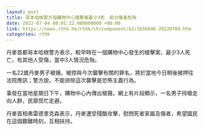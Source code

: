 ```yaml
---
layout: post
title: 哥本哈根警方指購物中心槍擊案最少3死　部分傷者危殆
date: 2022-07-04 08:01:22.000000000 +08:00
link: https://news.rthk.hk/rthk/ch/component/k2/1656046-20220704.htm
categories: rthk
---
```


丹麥首都哥本哈根警方表示，較早時在一個購物中心發生的槍擊案，最少3人死亡，有其他人受傷，當中3人情況危殆。

一名22歲丹麥男子被捕，被控與今次襲擊有關的罪名，將於當地今日稍後被押往法院應訊；警方說，不能排除這次襲擊是恐怖主義行為。

事發在當地星期日下午，購物中心內傳出槍聲。網上有片段顯示，一名男子持槍走向人群，民眾慌忙走避。

丹麥首相弗雷德里克森表示，丹麥遭受殘酷攻擊，慰問死者家屬及傷者，希望國民在這個艱難時刻，互相扶持。
